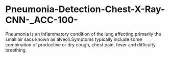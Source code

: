 # Pneumonia-Detection-Chest-X-Ray-CNN-_ACC-100-
Pneumonia is an inflammatory condition of the lung affecting primarily the small air sacs known as alveoli.Symptoms typically include some combination of productive or dry cough, chest pain, fever and difficulty breathing.
